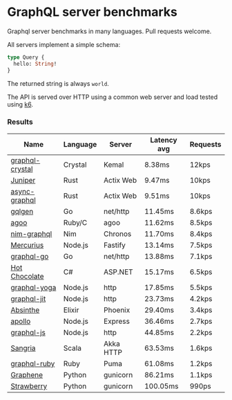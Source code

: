 <!-- README.md is generated from README.ecr, do not edit -->

# GraphQL server benchmarks

Graphql server benchmarks in many languages. Pull requests welcome.

All servers implement a simple schema:

```graphql
type Query {
  hello: String!
}
```

The returned string is always `world`.

The API is served over HTTP using a common web server and load tested using [k6](https://github.com/grafana/k6).

### Results

| Name                          | Language      | Server          | Latency avg      | Requests      |
| ----------------------------  | ------------- | --------------- | ---------------- | ------------- |
| [graphql-crystal](https://github.com/graphql-crystal/graphql) | Crystal | Kemal | 8.38ms | 12kps |
| [Juniper](https://github.com/graphql-rust/juniper) | Rust | Actix Web | 9.47ms | 10kps |
| [async-graphql](https://github.com/async-graphql/async-graphql) | Rust | Actix Web | 9.51ms | 10kps |
| [gqlgen](https://github.com/99designs/gqlgen) | Go | net/http | 11.45ms | 8.6kps |
| [agoo](https://github.com/ohler55/agoo) | Ruby/C | agoo | 11.62ms | 8.5kps |
| [nim-graphql](https://github.com/status-im/nim-graphql) | Nim | Chronos | 11.70ms | 8.4kps |
| [Mercurius](https://github.com/mercurius-js/mercurius) | Node.js | Fastify | 13.14ms | 7.5kps |
| [graphql-go](https://github.com/graphql-go/graphql) | Go | net/http | 13.88ms | 7.1kps |
| [Hot Chocolate](https://github.com/ChilliCream/hotchocolate) | C# | ASP.NET | 15.17ms | 6.5kps |
| [graphql-yoga](https://github.com/dotansimha/graphql-yoga) | Node.js | http | 17.85ms | 5.5kps |
| [graphql-jit](https://github.com/zalando-incubator/graphql-jit) | Node.js | http | 23.73ms | 4.2kps |
| [Absinthe](https://github.com/absinthe-graphql/absinthe) | Elixir | Phoenix | 29.40ms | 3.4kps |
| [apollo](https://github.com/apollographql/apollo-server) | Node.js | Express | 36.46ms | 2.7kps |
| [graphql-js](https://github.com/graphql/graphql-js) | Node.js | http | 44.85ms | 2.2kps |
| [Sangria](https://github.com/sangria-graphql/sangria) | Scala | Akka HTTP | 63.53ms | 1.6kps |
| [graphql-ruby](https://github.com/rmosolgo/graphql-ruby) | Ruby | Puma | 61.08ms | 1.2kps |
| [Graphene](https://github.com/graphql-python/graphene) | Python | gunicorn | 86.21ms | 1.1kps |
| [Strawberry](https://github.com/strawberry-graphql/strawberry) | Python | gunicorn | 100.05ms | 990ps |
